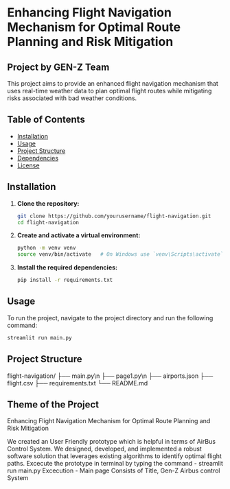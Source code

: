 # Enhancing Flight Navigation Mechanism for Optimal Route Planning and Risk Mitigation

## Project by GEN-Z Team

This project aims to provide an enhanced flight navigation mechanism that uses real-time weather data to plan optimal flight routes while mitigating risks associated with bad weather conditions.

## Table of Contents

- [Installation](#installation)
- [Usage](#usage)
- [Project Structure](#project-structure)
- [Dependencies](#dependencies)
- [License](#license)

## Installation

1. **Clone the repository:**

    ```sh
    git clone https://github.com/yourusername/flight-navigation.git
    cd flight-navigation
    ```

2. **Create and activate a virtual environment:**

    ```sh
    python -m venv venv
    source venv/bin/activate   # On Windows use `venv\Scripts\activate`
    ```

3. **Install the required dependencies:**

    ```sh
    pip install -r requirements.txt
    ```

## Usage

To run the project, navigate to the project directory and run the following command:

```sh
streamlit run main.py
```

## Project Structure
flight-navigation/
├── main.py\n
├── page1.py\n
├── airports.json
├── flight.csv
├── requirements.txt
└── README.md


## Theme of the Project
Enhancing Flight Navigation Mechanism for Optimal Route Planning and Risk Mitigation

We created an User Friendly prototype which is helpful in terms of AirBus Control System. We designed, developed, and implemented a robust software solution that leverages existing algorithms to identify optimal flight paths. 
Excecute the prototype in terminal by typing the command - streamlit run main.py
Excecution - 
Main page Consists of Title, Gen-Z Airbus control System

